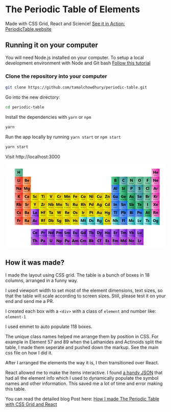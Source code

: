 # The Periodic Table of Elements

Made with CSS Grid, React and Science! [See it in Action: PeriodicTable.website](https://periodictable.website)

## Running it on your computer

You will need Node.js installed on your computer. To setup a local development environment with Node and Git bash [Follow this tutorial](https://tamalweb.com/setup-local-dev-environment)

### Clone the repository into your computer

```sh
git clone https://github.com/tamalchowdhury/periodic-table.git
```

Go into the new directory:

```sh
cd periodic-table
```

Install the dependencies with `yarn` or `npm`

```sh
yarn
```

Run the app locally by running `yarn start` or `npm start`

```sh
yarn start
```

Visit http://localhost:3000

![Periodic Table](./screenshot.jpg)

## How it was made?

I made the layout using CSS grid. The table is a bunch of boxes in 18 columns, arranged in a funny way.

I used viewport width to set most of the element dimensions, text sizes, so that the table will scale according to screen sizes. Still, please test it on your end and send me a PR.

I created each box with a `<div>` with a class of `element` and number like: `element-1`

I used emmet to auto populate 118 boxes.

The unique class names helped me arrange them by position in CSS. For example in Element 57 and 89 when the Lathanides and Actinoids split the table, I made them seperate and pushed down the markup. See the main css file on how I did it.

After I arranged the elements the way it is, I then transitioned over React.

React allowed me to make the items interactive. I found [a handy JSON](https://github.com/Bowserinator/Periodic-Table-JSON) that had all the element info which I used to dynamically populate the symbol names and other information. This saved me a lot of time and error making this table.

You can read the detailed blog Post here: [How I made The Periodic Table with CSS Grid and React](https://tamalweb.com/periodic-table-reactjs)
